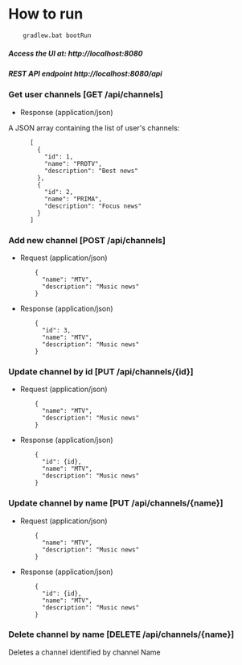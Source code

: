 # How to run

        gradlew.bat bootRun
        
        
  ##### Access the UI at: http://localhost:8080
        
  ##### REST API endpoint http://localhost:8080/api
        
        
### Get user channels [GET /api/channels]

+ Response (application/json)

 A JSON array containing the list of user's channels:
        
          [
            {
              "id": 1,
              "name": "PROTV",
              "description": "Best news"
            },
            {
              "id": 2,
              "name": "PRIMA",
              "description": "Focus news"
            }
          ]
        
### Add new channel [POST /api/channels]
                   
+ Request (application/json)
    
          {
            "name": "MTV",
            "description": "Music news"
          }
                           
+ Response (application/json)
    
          {
            "id": 3,
            "name": "MTV",
            "description": "Music news"
          }
                
### Update channel by id [PUT /api/channels/{id}]
                   
+ Request (application/json)
    
          {
            "name": "MTV",
            "description": "Music news"
          }
                           
+ Response (application/json)
    
          {
            "id": {id},
            "name": "MTV",
            "description": "Music news"
          }      
                    
### Update channel by name [PUT /api/channels/{name}]
                   
+ Request (application/json)
    
          {
            "name": "MTV",
            "description": "Music news"
          }
                           
+ Response (application/json)
    
          {
            "id": {id},
            "name": "MTV",
            "description": "Music news"
          }
                        
### Delete channel by name [DELETE /api/channels/{name}]
Deletes a channel identified by channel Name
                                   
       
        